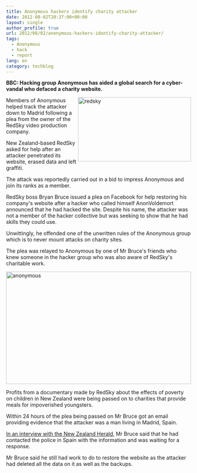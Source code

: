 ```yaml
---
title: Anonymous hackers identify charity attacker
date: 2012-08-02T20:37:00+00:00
layout: single
author_profile: true
url: 2012/08/02/anonymous-hackers-identify-charity-attacker/
tags:
  - Anonymous
  - hack
  - report
lang: en
category: techblog
---
```

**BBC: Hacking group Anonymous has aided a global search for a cyber-vandal who defaced a charity website.** 

<a href="http://lh4.ggpht.com/-G412LFCgUmI/UBreC9VO_zI/AAAAAAAAGzE/IyMu8vVbtT0/s1600-h/redsky%25255B4%25255D.jpg" target="_blank"><img title="redsky" border="0" alt="redsky" align="right" src="http://lh4.ggpht.com/-HtCq34kMzN8/UBreEqjPNxI/AAAAAAAAGzM/3XeNwvkZdUA/redsky_thumb%25255B1%25255D.jpg?imgmax=800" width="308" height="175" /></a>Members of Anonymous helped track the attacker down to Madrid following a plea from the owner of the RedSky video production company. 

New Zealand-based RedSky asked for help after an attacker penetrated its website, erased data and left graffiti. 

The attack was reportedly carried out in a bid to impress Anonymous and join its ranks as a member. 

RedSky boss Bryan Bruce issued a plea on Facebook for help restoring his company's website after a hacker who called himself AnonVoldemort announced that he had hacked the site. Despite his name, the attacker was not a member of the hacker collective but was seeking to show that he had skills they could use. 

Unwittingly, he offended one of the unwritten rules of the Anonymous group which is to never mount attacks on charity sites. 

The plea was relayed to Anonymous by one of Mr Bruce's friends who knew someone in the hacker group who was also aware of RedSky's charitable work. 

<a href="http://lh5.ggpht.com/-988aVW8vU0s/UBrih0Nj-8I/AAAAAAAAG0M/YFp6JqLeNA4/s1600-h/anonymous%25255B4%25255D.png" target="_blank"><img title="anonymous" border="0" alt="anonymous" src="http://lh6.ggpht.com/-HbXomnszZ8Y/UBrilVQWbrI/AAAAAAAAG0U/irxEwuAmoLs/anonymous_thumb%25255B2%25255D.png?imgmax=800" width="504" height="306" /></a> 

Profits from a documentary made by RedSky about the effects of poverty on children in New Zealand were being passed on to charities that provide meals for impoverished youngsters. 

Within 24 hours of the plea being passed on Mr Bruce got an email providing evidence that the attacker was a man living in Madrid, Spain. 

<a href="http://www.nzherald.co.nz/technology/news/article.cfm?c_id=5&#038;objectid=10823690" target="_blank">In an interview with the New Zealand Herald</a>, Mr Bruce said that he had contacted the police in Spain with the information and was waiting for a response. 

Mr Bruce said he still had work to do to restore the website as the attacker had deleted all the data on it as well as the backups.